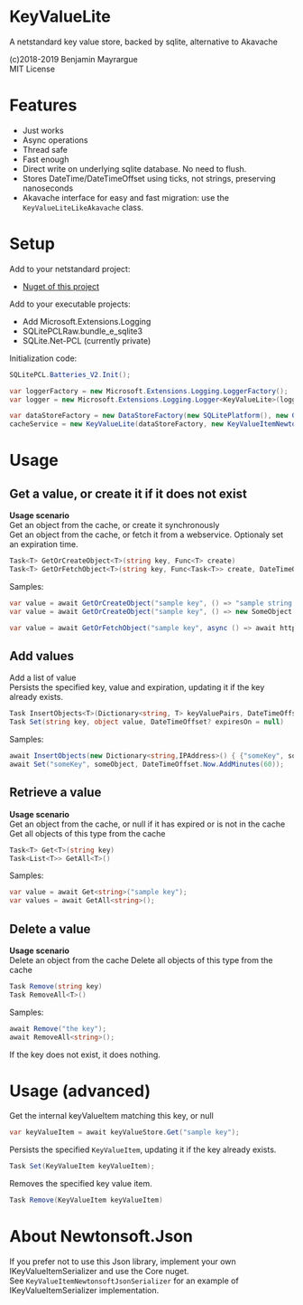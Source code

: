 # KeyValueLite

A netstandard key value store, backed by sqlite, alternative to Akavache

(c)2018-2019 Benjamin Mayrargue  
MIT License  

# Features

* Just works
* Async operations
* Thread safe
* Fast enough
* Direct write on underlying sqlite database. No need to flush.
* Stores DateTime/DateTimeOffset using ticks, not strings, preserving nanoseconds
* Akavache interface for easy and fast migration: use the `KeyValueLiteLikeAkavache` class.

# Setup

Add to your netstandard project:
* [Nuget of this project](https://www.nuget.org/packages/vapolia-keyvaluelite/)

Add to your executable projects:
* Add Microsoft.Extensions.Logging
* SQLitePCLRaw.bundle_e_sqlite3
* SQLite.Net-PCL (currently private)

Initialization code:

```csharp
SQLitePCL.Batteries_V2.Init();

var loggerFactory = new Microsoft.Extensions.Logging.LoggerFactory();
var logger = new Microsoft.Extensions.Logging.Logger<KeyValueLite>(loggerFactory);

var dataStoreFactory = new DataStoreFactory(new SQLitePlatform(), new GenericPlatformService());
cacheService = new KeyValueLite(dataStoreFactory, new KeyValueItemNewtonsoftJsonSerializer(), logger);
```

# Usage

## Get a value, or create it if it does not exist
**Usage scenario**   
Get an object from the cache, or create it synchronously  
Get an object from the cache, or fetch it from a webservice. Optionaly set an expiration time.

```csharp
Task<T> GetOrCreateObject<T>(string key, Func<T> create)
Task<T> GetOrFetchObject<T>(string key, Func<Task<T>> create, DateTimeOffset? expiresOn = null)
```


Samples:
```csharp
var value = await GetOrCreateObject("sample key", () => "sample string value")
var value = await GetOrCreateObject("sample key", () => new SomeObject { SomeProperty = 12 })

var value = await GetOrFetchObject("sample key", async () => await httpClient.GetAync("https://happy/api/method"));
```

## Add values
Add a list of value  
Persists the specified key, value and expiration, updating it if the key already exists.

```csharp
Task InsertObjects<T>(Dictionary<string, T> keyValuePairs, DateTimeOffset? expiresOn = null)
Task Set(string key, object value, DateTimeOffset? expiresOn = null)
```

Samples:
```csharp
await InsertObjects(new Dictionary<string,IPAddress>() { {"someKey", someIp}, {"someKey2", someIp2} }, DateTimeOffset.Now.AddDays(1));
await Set("someKey", someObject, DateTimeOffset.Now.AddMinutes(60));
```

## Retrieve a value
**Usage scenario**   
Get an object from the cache, or null if it has expired or is not in the cache  
Get all objects of this type from the cache

```csharp
Task<T> Get<T>(string key)
Task<List<T>> GetAll<T>()
```

Samples:
```csharp
var value = await Get<string>("sample key");
var values = await GetAll<string>();
```


## Delete a value
**Usage scenario**   
Delete an object from the cache
Delete all objects of this type from the cache  

```csharp
Task Remove(string key)
Task RemoveAll<T>()
```

Samples:
```csharp
await Remove("the key");
await RemoveAll<string>();
```

If the key does not exist, it does nothing.




# Usage (advanced)
Get the internal keyValueItem matching this key, or null
```csharp
var keyValueItem = await keyValueStore.Get("sample key");
```

Persists the specified `KeyValueItem`, updating it if the key already exists.
```csharp
Task Set(KeyValueItem keyValueItem);
```

Removes the specified key value item.
```csharp
Task Remove(KeyValueItem keyValueItem)
```


# About Newtonsoft.Json

If you prefer not to use this Json library, implement your own IKeyValueItemSerializer and use the Core nuget.  
See `KeyValueItemNewtonsoftJsonSerializer` for an example of IKeyValueItemSerializer implementation.
